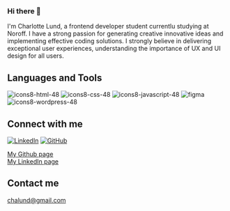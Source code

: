 ### Hi there 👋

I'm Charlotte Lund, a frontend developer student currentlu studying at Noroff. I have a strong passion for generating creative innovative ideas and implementing effective coding solutions. I strongly believe in delivering exceptional user experiences, understanding the importance of UX and UI design for all users.

## Languages and Tools
![icons8-html-48](https://github.com/chalund/chalund/assets/114383740/068c8b7f-b1e4-4ee6-8728-a9bab8a08530)
![icons8-css-48](https://github.com/chalund/chalund/assets/114383740/dc5798da-fa29-4a13-8301-4335ff2bba60)
![icons8-javascript-48](https://github.com/chalund/chalund/assets/114383740/250be9f5-da4e-4226-bbdd-1559b6aa3aa5)
![figma](https://github.com/chalund/chalund/assets/114383740/eb28296c-c74e-4d6a-a3e6-6cc80105bf7d)
![icons8-wordpress-48](https://github.com/chalund/chalund/assets/114383740/ae85ae8f-3880-4c3f-8c34-a05db99fa99f)



## Connect with me

[![LinkedIn](https://img.shields.io/badge/LinkedIn-0077B5?style=for-the-badge&logo=linkedin&logoColor=white)](https://pe.linkedin.com/in/charlotte-lund-48419b249/)
[![GitHub](https://img.shields.io/badge/GitHub-100000?style=for-the-badge&logo=github&logoColor=white)](https://github.com/chalund)

[My Github page](https://github.com/chalund)  
[My LinkedIn page](https://www.linkedin.com/in/charlotte-lund-48419b249/)

## Contact me
chalund@gmail.com
